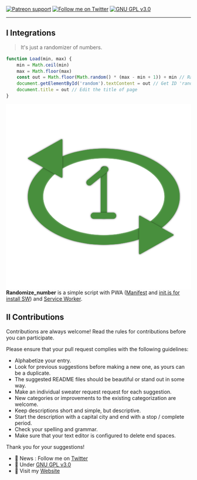 [![Patreon support](https://img.shields.io/endpoint.svg?url=https://shieldsio-patreon.herokuapp.com/thomasbnt&style=flat-square)](https://www.patreon.com/thomasbnt)
[![Follow me on Twitter](https://flat.badgen.net/badge/Follow%20Me/@Hyprimort/33A1F2?icon=twitter)](https://twitter.com/Hyprimort)
[![GNU GPL v3.0](https://flat.badgen.net/github/license/thomasbnt/Randomize_number)](LICENSE)
____


## I Integrations

> It's just a randomizer of numbers.

```javascript
function Load(min, max) {
    min = Math.ceil(min)
    max = Math.floor(max)
    const out = Math.floor(Math.random() * (max - min + 1)) + min // Randomize !
    document.getElementById('random').textContent = out // Get ID 'random' for edit the text context
    document.title = out // Edit the title of page
}
```
<img src="assets/img/favicon.png" alt="Logo" align="right" />

**Randomize_number** is a simple script with PWA ([Manifest](manifest.json) and [init.js for install SW](assets/js/init.js)) and [Service Worker](sw.js).

## II Contributions

Contributions are always welcome! Read the rules for contributions before you can participate.

Please ensure that your pull request complies with the following guidelines:

- Alphabetize your entry.
- Look for previous suggestions before making a new one, as yours can be a duplicate.
- The suggested README files should be beautiful or stand out in some way.
- Make an individual sweater request request for each suggestion.
- New categories or improvements to the existing categorization are welcome.
- Keep descriptions short and simple, but descriptive.
- Start the description with a capital city and end with a stop / complete period.
- Check your spelling and grammar.
- Make sure that your text editor is configured to delete end spaces.

Thank you for your suggestions!

- 📣  News : Follow me on [Twitter](https://twitter.com/Hyprimort)
- 📕  Under [GNU GPL v3.0](LICENSE)
- 🔗  Visit my [Website](https://thomasbnt.fr)
